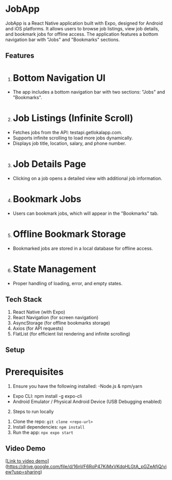 # JobApp
JobApp is a React Native application built with Expo, designed for Android and iOS platforms. It allows users to browse job listings, view job details, and bookmark jobs for offline access. The application features a bottom navigation bar with "Jobs" and "Bookmarks" sections.
## Features
1. # Bottom Navigation UI
- The app includes a bottom navigation bar with two sections: "Jobs" and "Bookmarks".
2. # Job Listings (Infinite Scroll)
- Fetches jobs from the API: testapi.getlokalapp.com.
- Supports infinite scrolling to load more jobs dynamically.
- Displays job title, location, salary, and phone number.
3. # Job Details Page
- Clicking on a job opens a detailed view with additional job information.
4. # Bookmark Jobs
- Users can bookmark jobs, which will appear in the "Bookmarks" tab.
5. # Offline Bookmark Storage
- Bookmarked jobs are stored in a local database for offline access.
6. # State Management
- Proper handling of loading, error, and empty states.
## Tech Stack
1. React Native (with Expo)
2. React Navigation (for screen navigation)
3. AsyncStorage (for offline bookmarks storage)
4. Axios (for API requests)
5. FlatList (for efficient list rendering and infinite scrolling)
  

## Setup
# Prerequisites

1) Ensure you have the following installed:
-Node.js & npm/yarn
- Expo CLI: npm install -g expo-cli
- Android Emulator / Physical Android Device (USB Debugging enabled)
2) Steps to run locally
1. Clone the repo: `git clone <repo-url>`
2. Install dependencies: `npm install`
3. Run the app: `npx expo start`

## Video Demo
[[Link to video demo](#)](https://drive.google.com/file/d/16nVF6RoP47KiMxVKdqHLGtA_pGZeAfjQ/view?usp=sharing)

